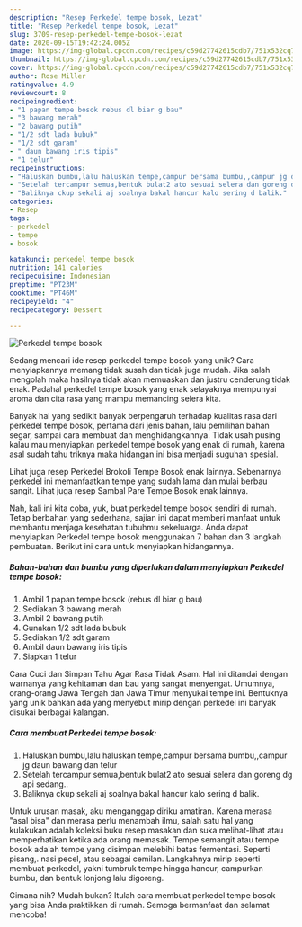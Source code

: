 ```yaml
---
description: "Resep Perkedel tempe bosok, Lezat"
title: "Resep Perkedel tempe bosok, Lezat"
slug: 3709-resep-perkedel-tempe-bosok-lezat
date: 2020-09-15T19:42:24.005Z
image: https://img-global.cpcdn.com/recipes/c59d27742615cdb7/751x532cq70/perkedel-tempe-bosok-foto-resep-utama.jpg
thumbnail: https://img-global.cpcdn.com/recipes/c59d27742615cdb7/751x532cq70/perkedel-tempe-bosok-foto-resep-utama.jpg
cover: https://img-global.cpcdn.com/recipes/c59d27742615cdb7/751x532cq70/perkedel-tempe-bosok-foto-resep-utama.jpg
author: Rose Miller
ratingvalue: 4.9
reviewcount: 8
recipeingredient:
- "1 papan tempe bosok rebus dl biar g bau"
- "3 bawang merah"
- "2 bawang putih"
- "1/2 sdt lada bubuk"
- "1/2 sdt garam"
- " daun bawang iris tipis"
- "1 telur"
recipeinstructions:
- "Haluskan bumbu,lalu haluskan tempe,campur bersama bumbu,,campur jg daun bawang dan telur"
- "Setelah tercampur semua,bentuk bulat2 ato sesuai selera dan goreng dg api sedang.."
- "Baliknya ckup sekali aj soalnya bakal hancur kalo sering d balik."
categories:
- Resep
tags:
- perkedel
- tempe
- bosok

katakunci: perkedel tempe bosok 
nutrition: 141 calories
recipecuisine: Indonesian
preptime: "PT23M"
cooktime: "PT46M"
recipeyield: "4"
recipecategory: Dessert

---
```



![Perkedel tempe bosok](https://img-global.cpcdn.com/recipes/c59d27742615cdb7/751x532cq70/perkedel-tempe-bosok-foto-resep-utama.jpg)

Sedang mencari ide resep perkedel tempe bosok yang unik? Cara menyiapkannya memang tidak susah dan tidak juga mudah. Jika salah mengolah maka hasilnya tidak akan memuaskan dan justru cenderung tidak enak. Padahal perkedel tempe bosok yang enak selayaknya mempunyai aroma dan cita rasa yang mampu memancing selera kita.

Banyak hal yang sedikit banyak berpengaruh terhadap kualitas rasa dari perkedel tempe bosok, pertama dari jenis bahan, lalu pemilihan bahan segar, sampai cara membuat dan menghidangkannya. Tidak usah pusing kalau mau menyiapkan perkedel tempe bosok yang enak di rumah, karena asal sudah tahu triknya maka hidangan ini bisa menjadi suguhan spesial.

Lihat juga resep Perkedel Brokoli Tempe Bosok enak lainnya. Sebenarnya perkedel ini memanfaatkan tempe yang sudah lama dan mulai berbau sangit. Lihat juga resep Sambal Pare Tempe Bosok enak lainnya.


Nah, kali ini kita coba, yuk, buat perkedel tempe bosok sendiri di rumah. Tetap berbahan yang sederhana, sajian ini dapat memberi manfaat untuk membantu menjaga kesehatan tubuhmu sekeluarga. Anda dapat menyiapkan Perkedel tempe bosok menggunakan 7 bahan dan 3 langkah pembuatan. Berikut ini cara untuk menyiapkan hidangannya.

<!--inarticleads1-->

##### Bahan-bahan dan bumbu yang diperlukan dalam menyiapkan Perkedel tempe bosok:

1. Ambil 1 papan tempe bosok (rebus dl biar g bau)
1. Sediakan 3 bawang merah
1. Ambil 2 bawang putih
1. Gunakan 1/2 sdt lada bubuk
1. Sediakan 1/2 sdt garam
1. Ambil  daun bawang iris tipis
1. Siapkan 1 telur


Cara Cuci dan Simpan Tahu Agar Rasa Tidak Asam. Hal ini ditandai dengan warnanya yang kehitaman dan bau yang sangat menyengat. Umumnya, orang-orang Jawa Tengah dan Jawa Timur menyukai tempe ini. Bentuknya yang unik bahkan ada yang menyebut mirip dengan perkedel ini banyak disukai berbagai kalangan. 

<!--inarticleads2-->

##### Cara membuat Perkedel tempe bosok:

1. Haluskan bumbu,lalu haluskan tempe,campur bersama bumbu,,campur jg daun bawang dan telur
1. Setelah tercampur semua,bentuk bulat2 ato sesuai selera dan goreng dg api sedang..
1. Baliknya ckup sekali aj soalnya bakal hancur kalo sering d balik.


Untuk urusan masak, aku menganggap diriku amatiran. Karena merasa &#34;asal bisa&#34; dan merasa perlu menambah ilmu, salah satu hal yang kulakukan adalah koleksi buku resep masakan dan suka melihat-lihat atau memperhatikan ketika ada orang memasak. Tempe semangit atau tempe bosok adalah tempe yang disimpan melebihi batas fermentasi. Seperti pisang,. nasi pecel, atau sebagai cemilan. Langkahnya mirip seperti membuat perkedel, yakni tumbruk tempe hingga hancur, campurkan bumbu, dan bentuk lonjong lalu digoreng. 

Gimana nih? Mudah bukan? Itulah cara membuat perkedel tempe bosok yang bisa Anda praktikkan di rumah. Semoga bermanfaat dan selamat mencoba!
